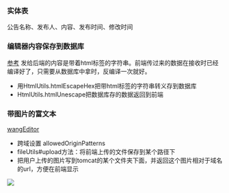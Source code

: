 ### 实体表
公告名称、发布人、内容、发布时间、修改时间

### 编辑器内容保存到数据库
[参考](https://blog.csdn.net/weixin_39309402/article/details/101215388)
发给后端的内容是带着html标签的字符串。前端传过来的数据在接收时已经编译好了，只需要从数据库中拿时，反编译一次就好。
- 用HtmlUtils.htmlEscapeHex把带html标签的字符串转义存到数据库
- HtmlUtils.htmlUnescape把数据库存的数据返回到前端

### 带图片的富文本
[wangEditor](https://www.wangeditor.com/v5/getting-started.html)

- 跨域设置 allowedOriginPatterns
- fileUtils#upload方法：将前端上传的文件保存到某个路径下
- 把用户上传的图片写到tomcat的某个文件夹下面，并返回这个图片相对于域名的url，方便在前端显示

![](image/前端保存的html.png)